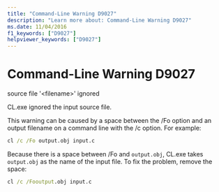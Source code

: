 ```yaml
---
title: "Command-Line Warning D9027"
description: "Learn more about: Command-Line Warning D9027"
ms.date: 11/04/2016
f1_keywords: ["D9027"]
helpviewer_keywords: ["D9027"]
---
```

# Command-Line Warning D9027

source file '\<filename>' ignored

CL.exe ignored the input source file.

This warning can be caused by a space between the /Fo option and an output filename on a command line with the /c option. For example:

```cmd
cl /c /Fo output.obj input.c
```

Because there is a space between /Fo and `output.obj`, CL.exe takes `output.obj` as the name of the input file. To fix the problem, remove the space:

```cmd
cl /c /Fooutput.obj input.c
```
